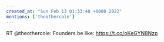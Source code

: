 ```yaml
---
created_at: "Sun Feb 13 01:33:48 +0000 2022"
mentions: ['theothercole']
---
```


RT @theothercole: Founders be like: https://t.co/oKeGYN8Nzp